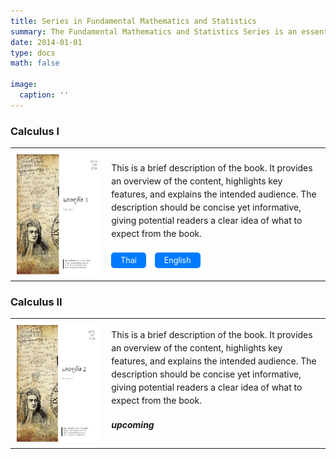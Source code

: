 ```yaml
---
title: Series in Fundamental Mathematics and Statistics
summary: The Fundamental Mathematics and Statistics Series is an essential collection of textbooks and reference materials designed to provide a strong foundation in mathematics and statistical methods. 
date: 2014-01-01
type: docs
math: false

image:
  caption: ''
---
```



<style>
  table {
    width: 100%;
    border-collapse: collapse;
  }

  td {
    vertical-align: top;
    padding: 10px;
  }

  .left-cell {
    width: 30%;
    text-align: center;
  }

  .right-cell {
    width: 70%;
    vertical-align: middle;
  }

  .book-cover {
    max-width: 100%;
    height: auto;
    display: block;
    margin: 0 auto;
  }

  .book-description {
    font-size: 1em;
    line-height: 1.5;
    margin-bottom: 20px;
  }

  .button-container {
    margin-top: 10px;
  }

  .button {
    display: inline-block;
    padding: 5px 15px;
    font-size: 0.9em;
    text-align: center;
    text-decoration: none;
    color: white;
    background-color: #007BFF;
    border-radius: 5px;
    margin-right: 10px;
  }

  .button:hover {
    background-color: #0056b3;
  }

  .upcoming {
    font-weight: bold;
    font-style: italic;
  }
</style>

### Calculus I

<table>
  <tr>
    <td class="left-cell">
      <img src="https://github.com/QuantFILab/pmarupanthorn/blob/07d2ccea5e5a4c554ed0f49a46456596e9bd1aed/content/book/FMS/cal1.png?raw=true" alt="Book Cover" class="book-cover" />
    </td>
    <td class="right-cell">
      <div class="book-description">
        This is a brief description of the book. It provides an overview of the content, highlights key features, and explains the intended audience. The description should be concise yet informative, giving potential readers a clear idea of what to expect from the book.
      </div>
      <div class="button-container">
        <a href="https://papers.ssrn.com/sol3/papers.cfm?abstract_id=4939118" class="button">Thai</a>
        <a href="link_to_english_version" class="button">English</a>
      </div>
    </td>
  </tr>
</table>

### Calculus II

<table>
  <tr>
    <td class="left-cell">
      <img src="https://github.com/QuantFILab/pmarupanthorn/blob/main/content/book/FMS/cal2.png?raw=true" alt="Book Cover" class="book-cover" />
    </td>
    <td class="right-cell">
      <div class="book-description">
        This is a brief description of the book. It provides an overview of the content, highlights key features, and explains the intended audience. The description should be concise yet informative, giving potential readers a clear idea of what to expect from the book.
      </div>
    <p class="upcoming">upcoming</p>
    </td>
  </tr>
</table>
